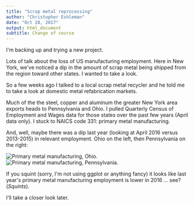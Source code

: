 ```yaml
---
title: "Scrap metal reprocessing"
author: "Christopher Eshleman"
date: "Oct 28, 2017"
output: html_document
subtitle: Change of course
---
```

I'm backing up and trying a new project. 

Lots of talk about the loss of US manufacturing employment. Here in New York, we've noticed a dip in the amount of scrap metal being shipped from the region toward other states. I wanted to take a look. 

So a few weeks ago I talked to a local scrap metal recycler and he told me to take a look at domestic metal refabrication markets. 

Much of the the steel, copper and aluminum the greater New York area exports heads to Pennsylvania and Ohio. I pulled Quarterly Census of Employment and Wages data for those states over the past few years (April data only). I stuck to NAICS code 331: primary metal manufacturing. 

And, well, maybe there was a dip last year (looking at April 2016 versus 2013-2015) in relevant employment. Ohio on the left, then Pennsylvania on the right: 

![Primary metal manufacturing, Ohio.]({{site.baseurl}}/images/Ohio.png)
![Primary metal manufacturing, Pennsylvania.]({{site.baseurl}}/images/Penn.png)

If you squint (sorry, I'm not using ggplot or anything fancy) it looks like last year's primary metal manufacturing employment is lower in 2016 ... see? (*Squints*). 

I'll take a closer look later.
